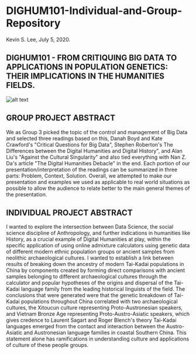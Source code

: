 # DIGHUM101-Individual-and-Group-Repository

Kevin S. Lee, July 5, 2020.

## DIGHUM101 - FROM CRITIQUING BIG DATA TO APPLICATIONS IN POPULATION GENETICS: THEIR IMPLICATIONS IN THE HUMANITIES FIELDS.

![alt text](https://www.yamaha.com/en/musical_instrument_guide/common/images/piano/structure_main.jpg)


## GROUP PROJECT ABSTRACT

We as Group 3 picked the topic of the control and management of Big Data and selected three readings based on this, Danah Boyd and Kate Crawford's "Critical Questions for Big Data", Stephen Roberton's The Differences between the Digital Humanities and Digital History", and Alan Liu's "Against the Cultural Singularity"
and also tied everything with Nan Z. Da's article "The Digital Humanities Debacle" in the end.  Each portion of our presentation/interpretation of the readings can be summarized in three parts:  Problem, Context, Solution.  Overall, we attempted to make our presentation and examples we used as applicable to real world situations as possible to allow the audience to relate better to the main general themes of the presentation.

## INDIVIDUAL PROJECT ABSTRACT

I wanted to explore the intersection between Data Science, the social science discipline of Anthropology, and further indications in humanities like History, as a crucial example of Digital Humanities at play, within the specific application of using online admixture calculators using genetic data of different modern ethnic population groups or ancient samples from neolithic archaeological cultures.  I wanted to establish a link between results of breaking down the ancestry of modern Tai-Kadai populations in China by components created by forming direct comparisons with ancient samples belonging to different archaeological cultures through the calculator and popular hypotheses of the origins and dispersal of the Tai-Kadai language family from the leading historical linguists of the field.  The conclusions that were generated were that the genetic breakdown of Tai-Kadai populations throughout China correlated with two archaeological cultures, the Xitoucun culture representing Proto-Austronesian speakers, and Vietnam Bronze Age representing Proto-Austro-Asiatic speakers, which gives credence to Laurent Sagart and Roger Blench's theory Tai-Kadai languages emerged from the contact and interaction between the Austro-Asiatic and Austronesian language families in coastal Southern China.  This statement alone has ramifications in understanding culture and applications of culture of these people groups.
